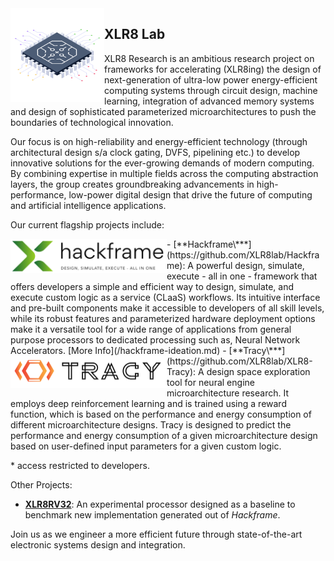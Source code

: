 <img align="left" width="150" src="/microchip.png" />

## XLR8 Lab
XLR8 Research is an ambitious research project on frameworks for accelerating (XLR8ing) the design of next-generation of ultra-low power energy-efficient computing systems through circuit design, machine learning, integration of advanced memory systems and design of sophisticated parameterized microarchitectures to push the boundaries of technological innovation.

Our focus is on high-reliability and energy-efficient technology (through architectural design s/a clock gating, DVFS, pipelining etc.) to develop innovative solutions for the ever-growing demands of modern computing. By combining expertise in multiple fields across the computing abstraction layers, the group creates groundbreaking advancements in high-performance, low-power digital design that drive the future of computing and artificial intelligence applications.

Our current flagship projects include:

<img align="left" width="250" src="/hackframe-logo.png" />
- [**Hackframe\***](https://github.com/XLR8lab/Hackframe): A powerful design, simulate, execute - all in one - framework that offers developers a simple and efficient way to design, simulate, and execute custom logic as a service (CLaaS) workflows. Its intuitive interface and pre-built components make it accessible to developers of all skill levels, while its robust features and parameterized hardware deployment options make it a versatile tool for a wide range of applications from general purpose processors to dedicated processing such as, Neural Network Accelerators. [More Info](/hackframe-ideation.md)

<img align="left" width="250" src="/tracy-logo.png" />
- [**Tracy\***](https://github.com/XLR8lab/XLR8-Tracy): A design space exploration tool for neural engine microarchitecture research. It employs deep reinforcement learning and is trained using a reward function, which is based on the performance and energy consumption of different microarchitecture designs. Tracy is designed to predict the performance and energy consumption of a given microarchitecture design based on user-defined input parameters for a given custom logic.

\* access restricted to developers.

Other Projects:
- [**XLR8RV32**](https://github.com/XLR8lab/XLR8RV32): An experimental processor designed as a baseline to benchmark new implementation generated out of *Hackframe*. 

Join us as we engineer a more efficient future through state-of-the-art electronic systems design and integration.
